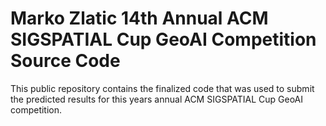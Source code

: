 # Marko Zlatic 14th Annual ACM SIGSPATIAL Cup GeoAI Competition Source Code
This public repository contains the finalized code that was used to submit the predicted results for this years annual ACM SIGSPATIAL Cup GeoAI competition.
